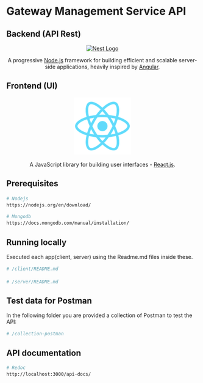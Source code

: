 # Gateway Management Service API

## Backend (API Rest)


<p align="center">
  <a href="http://nestjs.com/" target="blank"><img src="https://nestjs.com/img/logo_text.svg" width="320" alt="Nest Logo" /></a>
</p>

  <p align="center">A progressive <a href="http://nodejs.org" target="blank">Node.js</a> framework for building efficient and scalable server-side applications, heavily inspired by <a href="https://angular.io" target="blank">Angular</a>.</p>


## Frontend (UI)

<p align="center">
  <a href="https://reactjs.org/" target="blank"><img src="./client/public/logo192.png" width="150" height="150" alt="React Logo" /></a>
</p>
 <p align="center">A JavaScript library for building user interfaces - <a href="https://reactjs.org/" target="blank">React.js</a>.</p>

## Prerequisites

```bash
# Nodejs
https://nodejs.org/en/download/
```

```bash
# Mongodb
https://docs.mongodb.com/manual/installation/
```

## Running locally

Executed each app(client, server) using the Readme.md files inside these.

```bash
# /client/README.md

# /server/README.md
```

## Test data for Postman

In the following folder you are provided a collection of Postman to test the API:

```bash
# /collection-postman
```

## API documentation

```bash
# Redoc
http://localhost:3000/api-docs/
```
